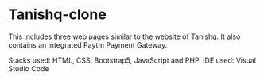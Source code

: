 # Tanishq-clone

This includes three web pages similar to the website of Tanishq.
It also contains an integrated Paytm Payment Gateway.

Stacks used: HTML, CSS, Bootstrap5, JavaScript and PHP.
IDE used: Visual Studio Code
